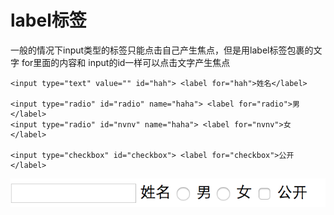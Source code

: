 # label标签

一般的情况下input类型的标签只能点击自己产生焦点，但是用label标签包裹的文字 for里面的内容和 input的id一样可以点击文字产生焦点

```
<input type="text" value="" id="hah"> <label for="hah">姓名</label>

<input type="radio" id="radio" name="haha"> <label for="radio">男</label>
<input type="radio" id="nvnv" name="haha"> <label for="nvnv">女</label>

<input type="checkbox" id="checkbox"> <label for="checkbox">公开</label>
```

![](/assets/labelInput.png)

